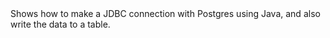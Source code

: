 <Html>
<body>
Shows how to make a JDBC connection with Postgres using Java, and also write the data to a table.
</body>
</Html>
